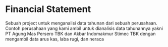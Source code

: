 # Financial Statement

Sebuah project untuk menganalisi data tahunan dari sebuah perusahaan. Contoh perusahaan yang kami ambil untuk dianalisis data tahunannya yakni PT Agung Mas Persero TBK dan Akbar Indomakmur Stimec TBK dengan mengambil data arus kas, laba rugi, dan neraca
